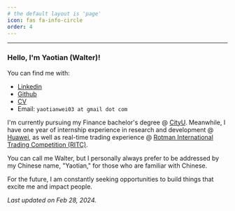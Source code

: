 ```yaml
---
# the default layout is 'page'
icon: fas fa-info-circle
order: 4
---
```


<!-- > Add Markdown syntax content to file `_tabs/about.md`{: .filepath } and it will show up on this page.
{: .prompt-tip } -->

---

### **Hello, I'm Yaotian (Walter)!**

You can find me with:

- [Linkedin](https://www.linkedin.com/in/yaotianwei/)
- [Github](https://github.com/ytwei3)
- [CV]()
- Email: `yaotianwei03 at gmail dot com`

I'm currently pursuing my Finance bachelor's degree @ [CityU](https://www.cityu.edu.hk/). Meanwhile, I have one year of internship experience in research and development @ [Huawei](https://www.huawei.com/en/), as well as real-time trading experience @ [Rotman International Trading Competition (RITC)](https://inside.rotman.utoronto.ca/financelab/competition/ritc/).

You can call me Walter, but I personally always prefer to be addressed by my Chinese name, "Yaotian," for those who are familiar with Chinese.

For the future, I am constantly seeking opportunities to build things that excite me and impact people.

*Last updated on Feb 28, 2024.*